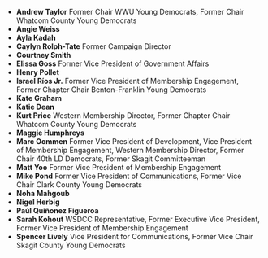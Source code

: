 * **Andrew Taylor** Former Chair WWU Young Democrats, Former Chair Whatcom County Young Democrats
* **Angie Weiss**
* **Ayla Kadah**
* **Caylyn Rolph-Tate** Former Campaign Director
* **Courtney Smith**
* **Elissa Goss** Former Vice President of Government Affairs
* **Henry Pollet**
* **Israel Ríos Jr.** Former Vice President of Membership Engagement, Former Chapter Chair Benton-Franklin Young Democrats
* **Kate Graham**
* **Katie Dean**
* **Kurt Price** Western Membership Director, Former Chapter Chair Whatcom County Young Democrats
* **Maggie Humphreys**
* **Marc Oommen** Former Vice President of Development, Vice President of Membership Engagement, Western Membership Director, Former Chair 40th LD Democrats, Former Skagit Committeeman
* **Matt Yoo** Former Vice President of Membership Engagement
* **Mike Pond** Former Vice President of Communications, Former Vice Chair Clark County Young Democrats
* **Noha Mahgoub**
* **Nigel Herbig**
* **Paúl Quiñonez Figueroa**
* **Sarah Kohout** WSDCC Representative, Former Executive Vice President, Former Vice President of Membership Engagement
* **Spencer Lively** Vice President for Communications, Former Vice Chair Skagit County Young Democrats
